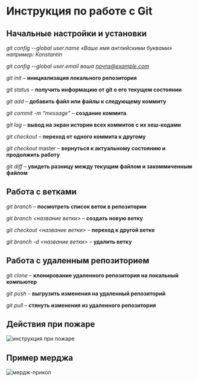 # Инструкция по работе с Git


## Начальные настройки и установки

*git config --global user.name «Ваше имя английскими буквами»  например: Konstantin*

*git config --global user.email ваша почта@example.com*

*git init* – **инициализация локального репозитория**

*git status* – **получить информацию от git о его текущем состоянии**

*git add* – **добавить файл или файлы к следующему коммиту**

*git commit -m “message”* – **создание коммита**.

*git log* – **вывод на экран истории всех коммитов с их хеш-кодами**

*git checkout* – **переход от одного коммита к другому**

*git checkout* master – **вернуться к актуальному состоянию и продолжить работу**

*git diff* – **увидеть разницу между текущим файлом и закоммиченным файлом**

## Работа с ветками

*git branch* – **посмотреть список веток в репозитории**

*git branch <название ветки>* – **создать новую ветку**

*git checkout <название ветки>* – **переход к другой ветке**

*git branch -d <название ветки>* – **удалить ветку**

## Работа с удаленным репозиторием

*git clone* – **клонирование удаленного репозитория на локальный компьютер**

*git push* – **выгрузить изменения на удаленный репозиторий**

*git pull* – **стянуть изменения из удаленного репозитория**

## Действия при пожаре

![инструкция при пожаре](fire.jpg)

## Пример мерджа

![мердж-прикол](origin_and_master_merge.jpg)